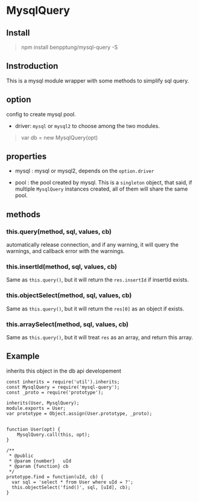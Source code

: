 # MysqlQuery

## Install

> npm install benpptung/mysql-query -S

## Instroduction

This is a mysql module wrapper with some methods to simplify sql query.

## option

config to create mysql pool. 

- driver: `mysql` or `mysql2` to choose among the two modules.


> var db = new MysqlQuery(opt)


## properties

- mysql : mysql or mysql2, depends on the `option.driver`

- pool : the pool created by mysql. This is a `singleton` object, that said, if multiple `MysqlQuery` instances created, all of them will share the same pool. 

## methods

### this.query(method, sql, values, cb)

automatically release connection, and if any warning, it will query the warnings, and callback error with the warnings.

### this.insertId(method, sql, values, cb)

Same as `this.query()`, but it will return the `res.insertId` if insertId exists.

### this.objectSelect(method, sql, values, cb)

Same as `this.query()`, but it will return the `res[0]` as an object if exists.

### this.arraySelect(method, sql, values, cb)

Same as `this.query()`, but it will treat `res` as an array, and return this array.


## Example

inherits this object in the db api developement

```
const inherits = require('util').inherits;
const MysqlQuery = require('mysql-query');
const _proto = require('prototype');

inherits(User, MysqlQuery);
module.exports = User;
var prototype = Object.assign(User.prototype, _proto);


function User(opt) {
	MysqlQuery.call(this, opt);
}

/**
 * @public
 * @param {number}   uId
 * @param {function} cb
 */
prototype.find = function(uId, cb) {
  var sql = 'select * from User where uId = ?';
  this.objectSelect('find()', sql, [uId], cb);
}

```


